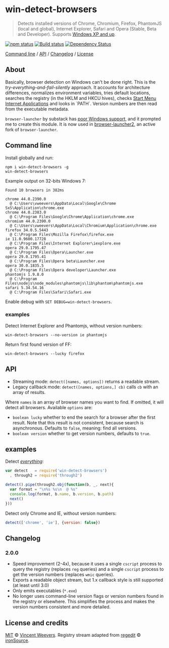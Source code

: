 # win-detect-browsers

> Detects installed versions of Chrome, Chromium, Firefox, PhantomJS (local and global), Internet Explorer, Safari and Opera (Stable, Beta and Developer). Supports [Windows XP and up](https://github.com/vweevers/win-detect-browsers/wiki).

[![npm status](http://img.shields.io/npm/v/win-detect-browsers.svg?style=flat-square)](https://www.npmjs.org/package/win-detect-browsers) [![Build status](https://img.shields.io/appveyor/ci/vweevers/win-detect-browsers.svg?style=flat-square)](https://ci.appveyor.com/project/vweevers/win-detect-browsers) [![Dependency Status](https://img.shields.io/david/vweevers/win-detect-browsers.svg?style=flat-square)](https://david-dm.org/vweevers/win-detect-browsers)

[Command line](#command-line) / [API](#api) / [Changelog](#changelog) / [License](#license-and-credits)

## About

Basically, browser detection on Windows can't be done right. This is the *try-everything-and-fail-silently* approach. It accounts for architecture differences, normalizes environment variables, tries default locations, searches the registry (in the HKLM and HKCU hives), checks [Start Menu Internet Applications](http://msdn.microsoft.com/en-us/library/windows/desktop/dd203067(v=vs.85).aspx) and looks in `PATH`. Version numbers are then read from the executable metadata.

`browser-launcher` by substack has [poor Windows support](https://github.com/substack/browser-launcher/issues/7), and it prompted me to create this module. It is now used in [browser-launcher2](https://github.com/benderjs/browser-launcher2), an active fork of `browser-launcher`.

## Command line

Install globally and run:

    npm i win-detect-browsers -g
    win-detect-browsers

Example output on 32-bits Windows 7:

    Found 10 browsers in 382ms

    chrome 44.0.2390.0
      @ C:\Users\vweevers\AppData\Local\Google\Chrome SxS\Application\chrome.exe
    chrome 44.0.2383.0
      @ C:\Program Files\Google\Chrome\Application\chrome.exe
    chromium 44.0.2390.0
      @ C:\Users\vweevers\AppData\Local\Chromium\Application\chrome.exe
    firefox 34.0.5.5443
      @ C:\Program Files\Mozilla Firefox\firefox.exe
    ie 11.0.9600.17728
      @ C:\Program Files\Internet Explorer\iexplore.exe
    opera 29.0.1795.47
      @ C:\Program Files\Opera\Launcher.exe
    opera 29.0.1795.41
      @ C:\Program Files\Opera beta\Launcher.exe
    opera 30.0.1835.5
      @ C:\Program Files\Opera developer\Launcher.exe
    phantomjs 1.9.8.0
      @ C:\Program Files\nodejs\node_modules\phantomjs\lib\phantom\phantomjs.exe
    safari 5.34.54.16
      @ C:\Program Files\Safari\Safari.exe

Enable debug with `SET DEBUG=win-detect-browsers`.

### examples

Detect Internet Explorer and Phantomjs, without version numbers:

    win-detect-browsers --no-version ie phantomjs

Return first found version of FF:

    win-detect-browsers --lucky firefox

## API

- Streaming mode: `detect([names, options])` returns a readable stream.
- Legacy callback mode: `detect([names, options,] cb)` calls `cb` with an array of results.

Where `names` is an array of browser names you want to find. If omitted, it will detect all browsers. Available `options` are:

- `boolean lucky` whether to end the search for a browser after the first result. Note that this result is not consistent, because search is asynchronous. Defaults to `false`, meaning: find all versions.
- `boolean version` whether to get version numbers, defaults to `true`.

## examples

Detect *[everything](http://youtu.be/k1yvvNvlXtg)*:

```js
var detect   = require('win-detect-browsers')
  , through2 = require('through2')

detect().pipe(through2.obj(function(b, _, next){
  var format = "\n%s %s\n  @ %s"
  console.log(format, b.name, b.version, b.path)
  next()
}))
```

Detect only Chrome and IE, without version numbers:

```js
detect(['chrome', 'ie'], {version: false})
```

## Changelog

### 2.0.0

- Speed improvement (2-4x), because it uses a single `cscript` process to query the registry (replaces `reg` queries) and a single `cscript` process to get the version numbers (replaces `wmic` queries).
- Exports a readable object stream, but 1.x callback style is still supported (at least until 3.0)
- Only emits executables (`*.exe`)
- No longer uses command-line version flags or version numbers found in the registry or elsewhere. This simplifies the process and makes the version numbers consistent and more detailed.

## License and credits

[MIT](http://opensource.org/licenses/MIT) © [Vincent Weevers](http://vincentweevers.nl). Registry stream adapted from [regedit](https://www.npmjs.com/package/regedit) © [ironSource](http://www.ironsrc.com/).
